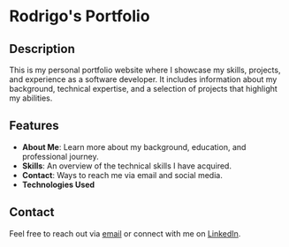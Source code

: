 # Rodrigo's Portfolio

## Description

This is my personal portfolio website where I showcase my skills, projects, and experience as a software developer. 
It includes information about my background, technical expertise, and a selection of projects that highlight my abilities.

## Features

- **About Me**: Learn more about my background, education, and professional journey.
- **Skills**: An overview of the technical skills I have acquired.
- **Contact**: Ways to reach me via email and social media.
- **Technologies Used**

## Contact
Feel free to reach out via [email](mailto:joao.r.a.rodrigues258@hotmail.com) or connect with me on [LinkedIn](https://www.linkedin.com/in/jo%C3%A3o-r-80b931130/).
